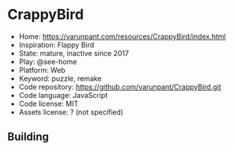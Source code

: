 # CrappyBird

- Home: https://varunpant.com/resources/CrappyBird/index.html
- Inspiration: Flappy Bird
- State: mature, inactive since 2017
- Play: @see-home
- Platform: Web
- Keyword: puzzle, remake
- Code repository: https://github.com/varunpant/CrappyBird.git
- Code language: JavaScript
- Code license: MIT
- Assets license: ? (not specified)

## Building

